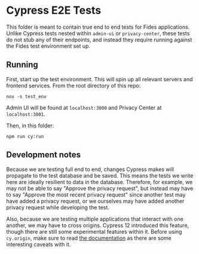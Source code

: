 # Cypress E2E Tests

This folder is meant to contain true end to end tests for Fides applications. Unlike Cypress tests nested within `admin-ui` or `privacy-center`, these tests do not stub any of their endpoints, and instead they require running against the Fides test environment set up.

## Running

First, start up the test environment. This will spin up all relevant servers and frontend services. From the root directory of this repo:

```
nox -s test_env
```

Admin UI will be found at `localhost:3000` and Privacy Center at `localhost:3001`.

Then, in this folder:

```
npm run cy:run
```

## Development notes

Because we are testing full end to end, changes Cypress makes will propagate to the test database and be saved. This means the tests we write here are ideally resilient to data in the database. Therefore, for example, we may not be able to say "Approve the privacy request", but instead may have to say "Approve the most recent privacy request" since another test may have added a privacy request, or we ourselves may have added another privacy request while developing the test.

Also, because we are testing multiple applications that interact with one another, we may have to cross origins. Cypress 12 introduced this feature, though there are still some experimental features within it. Before using `cy.origin`, make sure to read [the documentation](https://docs.cypress.io/api/commands/origin) as there are some interesting caveats with it.
